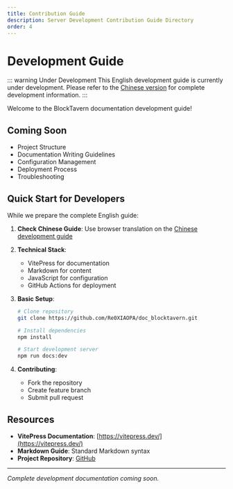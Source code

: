 ```yaml
---
title: Contribution Guide
description: Server Development Contribution Guide Directory
order: 4
---
```


# Development Guide

::: warning Under Development
This English development guide is currently under development. Please refer to the [Chinese version](../DevelopmentGuide/) for complete development information.
:::

Welcome to the BlockTavern documentation development guide!

## Coming Soon

- Project Structure
- Documentation Writing Guidelines
- Configuration Management
- Deployment Process
- Troubleshooting

## Quick Start for Developers

While we prepare the complete English guide:

1. **Check Chinese Guide**: Use browser translation on the [Chinese development guide](../DevelopmentGuide/)
2. **Technical Stack**:
   - VitePress for documentation
   - Markdown for content
   - JavaScript for configuration
   - GitHub Actions for deployment

3. **Basic Setup**:
   ```bash
   # Clone repository
   git clone https://github.com/Re0XIAOPA/doc_blocktavern.git
   
   # Install dependencies
   npm install
   
   # Start development server
   npm run docs:dev
   ```

4. **Contributing**: 
   - Fork the repository
   - Create feature branch
   - Submit pull request

## Resources

- **VitePress Documentation**: [https://vitepress.dev/](https://vitepress.dev/)
- **Markdown Guide**: Standard Markdown syntax
- **Project Repository**: [GitHub](https://github.com/Re0XIAOPA/doc_blocktavern)

---

*Complete development documentation coming soon.*
